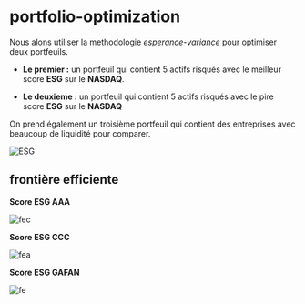 # portfolio-optimization

Nous alons utiliser la methodologie *esperance-variance* pour optimiser deux portfeuils.

*   **Le premier :** un portfeuil qui contient  5 actifs risqués avec le meilleur score **ESG** sur le **NASDAQ**.

*   **Le deuxieme :** un portfeuil qui contient 5 actifs risqués avec le pire score **ESG** sur le **NASDAQ**


On prend également un troisième portfeuil qui contient des entreprises avec beaucoup de liquidité pour comparer. 

![ESG](https://user-images.githubusercontent.com/87573896/161515426-cd21ca92-2fe4-42f7-97b7-1a9509ff5e6d.png)

## **frontière efficiente**

**Score ESG AAA**

![fec](https://user-images.githubusercontent.com/87573896/161527460-5b1e0713-8141-4735-82d7-87f122decc50.png)

**Score ESG CCC**

![fea](https://user-images.githubusercontent.com/87573896/161527638-89cce446-9456-42da-81ec-75c2f6bc670d.png)

**Score ESG GAFAN**

![fe](https://user-images.githubusercontent.com/87573896/161527716-00b4f7bf-ac49-4ad0-baf8-d4bc16c08d1c.png)


